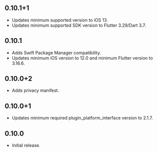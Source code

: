 ## 0.10.1+1

* Updates minimum supported version to iOS 13.
* Updates minimum supported SDK version to Flutter 3.29/Dart 3.7.

## 0.10.1

* Adds Swift Package Manager compatibility.
* Updates minimum iOS version to 12.0 and minimum Flutter version to 3.16.6.

## 0.10.0+2

* Adds privacy manifest.

## 0.10.0+1

* Updates minimum required plugin_platform_interface version to 2.1.7.

## 0.10.0

* Initial release.

